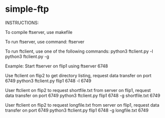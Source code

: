 # simple-ftp




INSTRUCTIONS:

To compile ftserver, use makefile

To run ftserver, use command:
    ftserver <port>


To run ftclient, use one of the following commands:
    python3 ftclient.py <hostname> <port> -l <data port>
    python3 ftclient.py <hostname> <port> -g <filename> <data port>
    

Example:
Start ftserver on flip1 using
    ftserver 6748

Use ftclient on flip2 to get directory listing, request data transfer on port 6749
    python3 ftclient.py flip1 6748 -l 6749

User ftclient on flip2 to request shortfile.txt from server on flip1, request data transfer on port 6749
    python3 ftclient.py flip1 6748 -g shortfile.txt 6749

User ftclient on flip2 to request longfile.txt from server on flip1, request data transfer on port 6749
    python3 ftclient.py flip1 6748 -g longfile.txt 6749